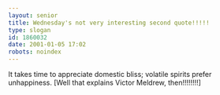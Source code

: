 ```yaml
---
layout: senior
title: Wednesday's not very interesting second quote!!!!!
type: slogan
id: 1860032
date: 2001-01-05 17:02
robots: noindex
---
```

It takes time to appreciate domestic bliss; volatile spirits prefer unhappiness. [Well that explains Victor Meldrew, then!!!!!!!!]